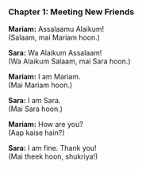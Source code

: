 ### **Chapter 1: Meeting New Friends**  

**Mariam:** Assalaamu Alaikum!  
(Salaam, mai Mariam hoon.)  

**Sara:** Wa Alaikum Assalaam!  
(Wa Alaikum Salaam, mai Sara hoon.)  

**Mariam:** I am Mariam.  
(Mai Mariam hoon.)  

**Sara:** I am Sara.  
(Mai Sara hoon.)  

**Mariam:** How are you?  
(Aap kaise hain?)  

**Sara:** I am fine. Thank you!  
(Mai theek hoon, shukriya!)
